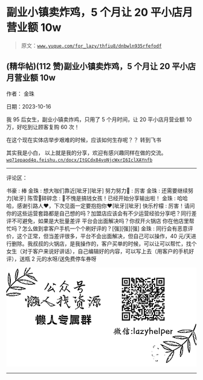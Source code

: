 # 副业小镇卖炸鸡，5 个月让 20 平小店月营业额 10w

> 原文：[`www.yuque.com/for_lazy/thfiu8/dnbwln935rfefodf`](https://www.yuque.com/for_lazy/thfiu8/dnbwln935rfefodf)

## (精华帖)(112 赞)副业小镇卖炸鸡，5 个月让 20 平小店月营业额 10w

作者： 金珠

日期：2023-10-16

我 95 后女生，副业小镇卖炸鸡，只用了 5 个月时间，让 20 平小店月营业额 10 万，好吃到让顾客复购 60 次！

在这个现在实体店举步艰难的时候，应该如何生存呢？？
转到飞书

其实我是小白，
以上就是我的分享，欢迎有感兴趣同样在做的交流。[`wq71epaod4q.feishu.cn/docx/ItGCdx84voNjcWxrI6IclXAYnfb`](https://wq71epaod4q.feishu.cn/docx/ItGCdx84voNjcWxrI6IclXAYnfb)

* * *

评论区：

书豪 : 棒
金珠 : 想大咖们靠近[呲牙][呲牙]
努力努力🤔 : 厉害
金珠 : 还需要继续努力[呲牙]
陈雪🦉碎碎念 : 👏不愧是搞钱女孩！已经开始分享输出啦！
金珠 : 哈哈哈，感谢引路人❤，下次见面一定要抱抱你❤[呲牙][呲牙]
快乐柠檬 : 厉害！请问你的这些运营套路都是自己想的吗？加盟店应该会有不少运营经验分享吧？同行差评不可避免，如果是大批量差评 平台会出面解决吗？你叔开火锅店 你在他店里帮忙吗？怎么做到拿客户手机一个个刷好评的？[强][强][强]
金珠 : 同行会有恶意评价，这个正常，但当差评很多，平台不会出面解决，但自己可以操作，40 元/天进行删除。我叔叔的火锅店，是我操作的，客户买单的时候，可以让可以帮忙，找个女生（对于客户来说好讲话），自己编辑好的内容，可以写上去（用客户的手机好评），送瓶 2 元的水呀/送免费停车券呀

![](img/1c37d505930596d12a88ab23e11aa07a.png)

* * *
